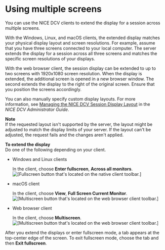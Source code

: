 # Using multiple screens<a name="using-multiple-screens"></a>

You can use the NICE DCV clients to extend the display for a session across multiple screens\.

With the Windows, Linux, and macOS clients, the extended display matches your physical display layout and screen resolutions\. For example, assume that you have three screens connected to your local computer\. The server extends the display for a session across all three screens and matches the specific screen resolutions of your displays\.

With the web browser client, the session display can be extended to up to two screens with 1920x1080 screen resolution\. When the display is extended, the additional screen is opened in a new browser window\. The second extends the display to the right of the original screen\. Ensure that you position the screens accordingly\.

You can also manually specify custom display layouts\. For more information, see [ Managing the NICE DCV Session Display Layout](https://docs.aws.amazon.com/dcv/latest/adminguide/managing-session-display.html) in the *NICE DCV Administrator Guide*\.

**Note**  
If the requested layout isn't supported by the server, the layout might be adjusted to match the display limits of your server\. If the layout can't be adjusted, the request fails and the changes aren't applied\.

**To extend the display**  
Do one of the following depending on your client\.
+ Windows and Linux clients

  In the client, choose **Enter fullscreen**, **Across all monitors**\.  
![\[Fullscreen button that's located on the native client toolbar.\]](http://docs.aws.amazon.com/dcv/latest/userguide/images/native-extend.png)
+ macOS client

  In the client, choose **View**, **Full Screen Current Monitor**\.  
![\[Multiscreen button that's located on the web browser client toolbar.\]](http://docs.aws.amazon.com/dcv/latest/userguide/images/macos-extend.png)
+ Web browser client

  In the client, choose **Multiscreen**\.  
![\[Multiscreen button that's located on the web browser client toolbar.\]](http://docs.aws.amazon.com/dcv/latest/userguide/images/web-extend.png)

After you extend the displays or enter fullscreen mode, a tab appears at the top\-center edge of the screen\. To exit fullscreen mode, choose the tab and then **Exit fullscreen**\.